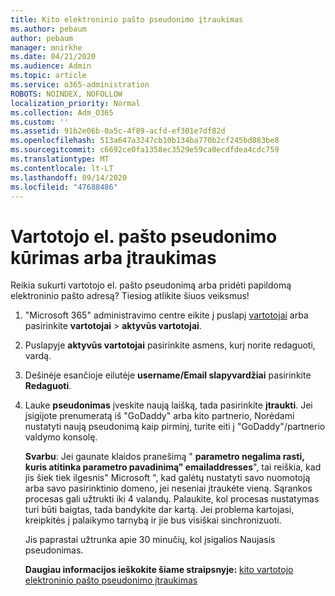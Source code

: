 ```yaml
---
title: Kito elektroninio pašto pseudonimo įtraukimas
ms.author: pebaum
author: pebaum
manager: mnirkhe
ms.date: 04/21/2020
ms.audience: Admin
ms.topic: article
ms.service: o365-administration
ROBOTS: NOINDEX, NOFOLLOW
localization_priority: Normal
ms.collection: Adm_O365
ms.custom: ''
ms.assetid: 91b2e06b-0a5c-4f89-acfd-ef301e7df82d
ms.openlocfilehash: 513a647a3247cb10b134ba770b2cf245bd883be8
ms.sourcegitcommit: c6692ce0fa1358ec3529e59ca0ecdfdea4cdc759
ms.translationtype: MT
ms.contentlocale: lt-LT
ms.lasthandoff: 09/14/2020
ms.locfileid: "47688486"
---
```

# <a name="create-or-add-an-email-alias-for-a-user"></a>Vartotojo el. pašto pseudonimo kūrimas arba įtraukimas

Reikia sukurti vartotojo el. pašto pseudonimą arba pridėti papildomą elektroninio pašto adresą? Tiesiog atlikite šiuos veiksmus!
  
1. "Microsoft 365" administravimo centre eikite į puslapį [vartotojai](https://go.microsoft.com/fwlink/p/?linkid=834822) arba pasirinkite **vartotojai** \> **aktyvūs vartotojai**.
    
2. Puslapyje **aktyvūs vartotojai** pasirinkite asmens, kurį norite redaguoti, vardą. 
    
3. Dešinėje esančioje eilutėje **username/Email slapyvardžiai** pasirinkite **Redaguoti**.
    
4. Lauke **pseudonimas** įveskite naują laišką, tada pasirinkite **įtraukti**. Jei įsigijote prenumeratą iš "GoDaddy" arba kito partnerio, Norėdami nustatyti naują pseudonimą kaip pirminį, turite eiti į "GoDaddy"/partnerio valdymo konsolę. 
    
    **Svarbu**: Jei gaunate klaidos pranešimą " **parametro negalima rasti, kuris atitinka parametro pavadinimą" emailaddresses**", tai reiškia, kad jis šiek tiek ilgesnis" Microsoft ", kad galėtų nustatyti savo nuomotoją arba savo pasirinktinio domeno, jei neseniai įtraukėte vieną. Sąrankos procesas gali užtrukti iki 4 valandų. Palaukite, kol procesas nustatymas turi būti baigtas, tada bandykite dar kartą. Jei problema kartojasi, kreipkitės į palaikymo tarnybą ir jie bus visiškai sinchronizuoti.
    
    Jis paprastai užtrunka apie 30 minučių, kol įsigalios Naujasis pseudonimas.
    
    **Daugiau informacijos ieškokite šiame straipsnyje:** [kito vartotojo elektroninio pašto pseudonimo įtraukimas](https://docs.microsoft.com/microsoft-365/admin/email/add-another-email-alias-for-a-user)
    

